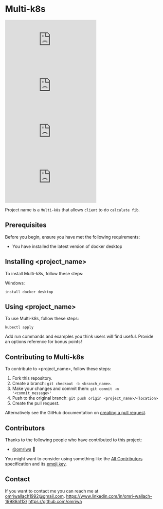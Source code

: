 # Multi-k8s

<!--- These are examples. See https://shields.io for others or to customize this set of shields. You might want to include dependencies, project status and licence info here --->
![GitHub repo size](https://img.shields.io/github/repo-size/scottydocs/README-template.md)
![GitHub contributors](https://img.shields.io/github/contributors/scottydocs/README-template.md)
![GitHub stars](https://img.shields.io/github/stars/scottydocs/README-template.md?style=social)
![GitHub forks](https://img.shields.io/github/forks/scottydocs/README-template.md?style=social)

Project name is a `Multi-k8s` that allows `client` to do `calculate fib`.

## Prerequisites

Before you begin, ensure you have met the following requirements:
* You have installed the latest version of docker desktop

## Installing <project_name>

To install Multi-k8s, follow these steps:

Windows:
```
install docker desktop
```
## Using <project_name>

To use Multi-k8s, follow these steps:

```
kubectl apply
```

Add run commands and examples you think users will find useful. Provide an options reference for bonus points!

## Contributing to Multi-k8s
<!--- If your README is long or you have some specific process or steps you want contributors to follow, consider creating a separate CONTRIBUTING.md file--->
To contribute to <project_name>, follow these steps:

1. Fork this repository.
2. Create a branch: `git checkout -b <branch_name>`.
3. Make your changes and commit them: `git commit -m '<commit_message>'`
4. Push to the original branch: `git push origin <project_name>/<location>`
5. Create the pull request.

Alternatively see the GitHub documentation on [creating a pull request](https://help.github.com/en/github/collaborating-with-issues-and-pull-requests/creating-a-pull-request).

## Contributors

Thanks to the following people who have contributed to this project:

* [@omriwa](https://github.com/omriwa) 📖

You might want to consider using something like the [All Contributors](https://github.com/all-contributors/all-contributors) specification and its [emoji key](https://allcontributors.org/docs/en/emoji-key).

## Contact

If you want to contact me you can reach me at <omriwallach1992@gmail.com>.
https://www.linkedin.com/in/omri-wallach-19989a113/
https://github.com/omriwa
